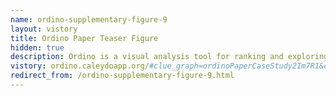 ```yaml
---
name: ordino-supplementary-figure-9
layout: vistory
title: Ordino Paper Teaser Figure
hidden: true
description: Ordino is a visual analysis tool for ranking and exploring genes, cell lines, and tissue samples.
vistory: ordino.caleydoapp.org/#clue_graph=ordinoPaperCaseStudy2Im7R1&clue_state=74
redirect_from: /ordino-supplementary-figure-9.html
---
```

